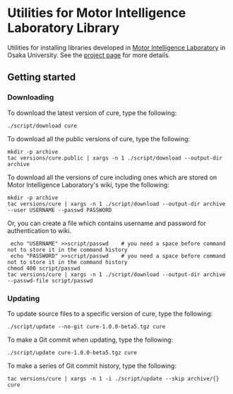 # Utilities for Motor Intelligence Laboratory Library #

Utilities for installing libraries developed in [Motor Intelligence Laboratory](http://mi.ams.eng.osaka-u.ac.jp/) in Osaka University. See the [project page](http://mi.ams.eng.osaka-u.ac.jp/open-e.html) for more details.

## Getting started ##

### Downloading ###

To download the latest version of cure, type the following:

``` shell
./script/download cure
```

To download all the public versions of cure, type the following:

``` shell
mkdir -p archive
tac versions/cure.public | xargs -n 1 ./script/download --output-dir archive
```

To download all the versions of cure including ones which are stored on Motor Intelligence Laboratory's wiki, type the following:

``` shell
mkdir -p archive
tac versions/cure | xargs -n 1 ./script/download --output-dir archive --user USERNAME --passwd PASSWORD
```

Or, you can create a file which contains username and password for authentication to wiki.

``` shell
 echo "USERNAME" >>script/passwd    # you need a space before command not to store it in the command history
 echo "PASSWORD" >>script/passwd    # you need a space before command not to store it in the command history
chmod 400 script/passwd
tac versions/cure | xargs -n 1 ./script/download --output-dir archive --passwd-file script/passwd
```

### Updating ###

To update source files to a specific version of cure, type the following:

``` shell
./script/update --no-git cure-1.0.0-beta5.tgz cure
```

To make a Git commit when updating, type the following:

``` shell
./script/update cure-1.0.0-beta5.tgz cure
```

To make a series of Git commit history, type the following:

``` shell
tac versions/cure | xargs -n 1 -i ./script/update --skip archive/{} cure
```
